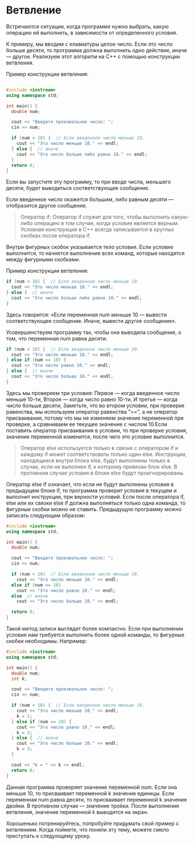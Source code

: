 # Ветвление
Встречаются ситуации, когда программе нужно выбрать, какую операцию ей выполнить, в зависимости от определенного условия.

К примеру, мы вводим с клавиатуры целое число. Если это число больше десяти, то программа должна выполнить одно действие, иначе — другое. Реализуем этот алгоритм на C++ с помощью конструкции ветвления.

Пример конструкции ветвления:
```cpp

#include <iostream>
using namespace std;

int main() {
  double num;

  cout << "Введите произвольное число: ";
  cin >> num;

  if (num < 10) {  // Если введенное число меньше 10.
    cout << "Это число меньше 10." << endl;
  } else {  // иначе
    cout << "Это число больше либо равно 10." << endl;
  }
  return 0;
}
```
Если вы запустите эту программу, то при вводе числа, меньшего десяти, будет выводиться соответствующее сообщение.

Если введенное число окажется большим, либо равным десяти — отобразится другое сообщение.

>Оператор if:
Оператор if служит для того, чтобы выполнить какую-либо операцию в том случае, когда условие является верным. Условная конструкция в С++ всегда записывается в круглых скобках после оператора if.

Внутри фигурных скобок указывается тело условия. Если условие выполнится, то начнется выполнение всех команд, которые находятся между фигурными скобками.

Пример конструкции ветвления:
```cpp
if (num < 10) {  // Если введенное число меньше 10.
  cout << "Это число меньше 10." << endl;
} else {  // иначе
  cout << "Это число больше либо равно 10." << endl;
}
```

Здесь говорится: «Если переменная num меньше 10 — вывести соответствующее сообщение. Иначе, вывести другое сообщение».

Усовершенствуем программу так, чтобы она выводила сообщение, о том, что переменная num равна десяти:
```cpp
if (num < 10) {  // Если введенное число меньше 10.
  cout << "Это число меньше 10." << endl;
} else if (num == 10) {
  cout << "Это число равно 10." << endl;
} else {  // иначе
  cout << "Это число больше 10." << endl;
}
```

Здесь мы проверяем три условия:
Первое — когда введенное число меньше 10-ти,
Второе — когда число равно 10-ти,
И третье — когда число больше десяти,
Заметьте, что во втором условии, при проверке равенства, мы используем оператор равенства "==", а не оператор присваивания, потому что мы не изменяем значение переменной при проверке, а сравниваем ее текущее значение с числом 10.Если поставить оператор присваивания в условии, то при проверке условия, значение переменной изменится, после чего это условие выполнится.

>Оператор else используется только в связке с оператором if и каждому if может соответствовать только один else. Инструкции, находящиеся внутри блока else, будут выполнены только в случае, если не выполнен if, к которому привязан блок else. В противном случае условия в блоке else будут проигнорированы. 

Оператор else if означает, что если не будут выполнены условия в предыдущем блоке if, то программа проверит условия в текущем и выполнит инструкции, при верности условий.
Если после оператора if, else или их связки else if должна выполняться только одна команда, то фигурные скобки можно не ставить. Предыдущую программу можно записать следующим образом:
```cpp
#include <iostream>
using namespace std;

int main() {
  double num;

  cout << "Введите произвольное число: ";
  cin >> num;

  if (num < 10)  // Если введенное число меньше 10.
    cout << "Это число меньше 10." << endl;
  else if (num == 10)
    cout << "Это число равно 10." << endl;
  else  // иначе
    cout << "Это число больше 10." << endl;

  return 0;
}
```

Такой метод записи выглядит более компактно. Если при выполнении условия нам требуется выполнить более одной команды, то фигурные скобки необходимы. Например:
```cpp
#include <iostream>
using namespace std;

int main() {
  double num;
  int k;

  cout << "Введите произвольное число: ";
  cin >> num;

  if (num < 10) {  // Если введенное число меньше 10.
    cout << "Это число меньше 10." << endl;
    k = 1;
  } else if (num == 10) {
    cout << "Это число равно 10." << endl;
    k = 2;
  } else {  // иначе
    cout << "Это число больше 10." << endl;
    k = 3;
  }

  cout << "k = " << k << endl;
  return 0;
}
```
Данная программа проверяет значение переменной num. Если она меньше 10, то присваивает переменной k значение единицы. Если переменная num равна десяти, то присваивает переменной k значение двойки. В противном случае — значение тройки. После выполнения ветвления, значение переменной k выводится на экран.

Хорошенько потренируйтесь, попробуйте придумать свой пример с ветвлением. Когда поймете, что поняли эту тему, можете смело приступать к следующему уроку.
